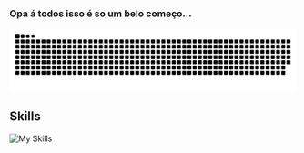 ### Opa á todos isso é so um belo começo...

![Snake animation of GitHub contribution stats](https://raw.githubusercontent.com/ThaTiemsz/ThaTiemsz/output/snake.svg)

## Skills
![My Skills](https://skillicons.dev/icons?i=python)


